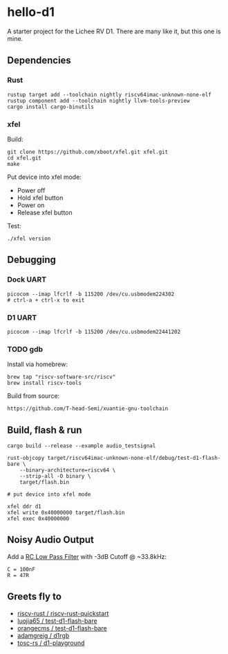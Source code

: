 # hello-d1

A starter project for the Lichee RV D1. There are many like it, but this one is mine.

## Dependencies

### Rust

    rustup target add --toolchain nightly riscv64imac-unknown-none-elf
    rustup component add --toolchain nightly llvm-tools-preview
    cargo install cargo-binutils

### xfel

Build:

    git clone https://github.com/xboot/xfel.git xfel.git
    cd xfel.git
    make

Put device into xfel mode:

* Power off
* Hold xfel button
* Power on
* Release xfel button

Test:

    ./xfel version



## Debugging

### Dock UART

    picocom --imap lfcrlf -b 115200 /dev/cu.usbmodem224302
    # ctrl-a + ctrl-x to exit

### D1 UART

    picocom --imap lfcrlf -b 115200 /dev/cu.usbmodem22441202

### TODO gdb

Install via homebrew:

    brew tap "riscv-software-src/riscv"
    brew install riscv-tools

Build from source:

    https://github.com/T-head-Semi/xuantie-gnu-toolchain



## Build, flash & run

    cargo build --release --example audio_testsignal

    rust-objcopy target/riscv64imac-unknown-none-elf/debug/test-d1-flash-bare \
        --binary-architecture=riscv64 \
        --strip-all -O binary \
        target/flash.bin

    # put device into xfel mode

    xfel ddr d1
    xfel write 0x40000000 target/flash.bin
    xfel exec 0x40000000


## Noisy Audio Output

Add a [RC Low Pass Filter](https://www.digikey.com/en/resources/conversion-calculators/conversion-calculator-low-pass-and-high-pass-filter) with -3dB Cutoff @ ~33.8kHz:

    C = 100nF
    R = 47R


## Greets fly to

* [riscv-rust / riscv-rust-quickstart](https://github.com/riscv-rust/riscv-rust-quickstart)
* [luojia65 / test-d1-flash-bare](https://github.com/luojia65/test-d1-flash-bare)
* [orangecms / test-d1-flash-bare](https://github.com/orangecms/test-d1-flash-bare/tree/dram-rerere)
* [adamgreig / d1rgb](https://github.com/adamgreig/d1rgb)
* [tosc-rs / d1-playground](https://github.com/tosc-rs/d1-playground)
